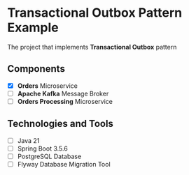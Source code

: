 # Transactional Outbox Pattern Example

The project that implements **Transactional Outbox** pattern

## Components
- [x] **Orders** Microservice
- [ ] **Apache Kafka** Message Broker
- [ ] **Orders Processing** Microservice

## Technologies and Tools
- [ ] Java 21
- [ ] Spring Boot 3.5.6
- [ ] PostgreSQL Database
- [ ] Flyway Database Migration Tool